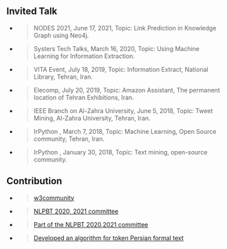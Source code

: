 ## Invited Talk
- > NODES 2021, June 17, 2021, Topic: Link Prediction in Knowledge Graph using Neo4j.
- > Systers Tech Talks, March 16, 2020, Topic: Using Machine Learning  for Information Extraction.
- > VITA Event, July 18, 2019, Topic: Information Extract, National Library, Tehran, Iran.
- > Elecomp, July 20, 2019, Topic: Amazon Assistant, The permanent location of Tehran Exhibitions, Iran.
- > IEEE Branch on Al-Zahra University, June 5, 2018, Topic: Tweet Mining, Al-Zahra University, Tehran, Iran.
- > IrPython , March 7, 2018, Topic: Machine Learning, Open Source community, Tehran, Iran.
- > IrPython , January 30, 2018, Topic: Text mining, open-source community.





## Contribution 
- > [w3community](https://www.w3.org/community/about/process/cla-deed/)
- > [NLPBT 2020, 2021 committee](https://sites.google.com/view/nlpbt-2021)
- > [Part of the  NLPBT 2020,2021 committee](https://sites.google.com/view/nlpbt-2020/organization)
- > [Developed an algorithm for token Persian formal text](https://github.com/skorani/tokenizer)




